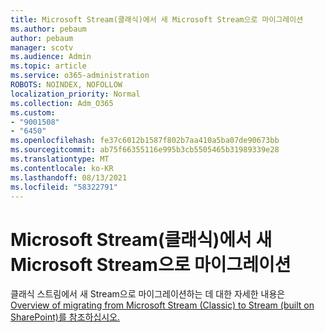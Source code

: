 ```yaml
---
title: Microsoft Stream(클래식)에서 새 Microsoft Stream으로 마이그레이션
ms.author: pebaum
author: pebaum
manager: scotv
ms.audience: Admin
ms.topic: article
ms.service: o365-administration
ROBOTS: NOINDEX, NOFOLLOW
localization_priority: Normal
ms.collection: Adm_O365
ms.custom:
- "9001508"
- "6450"
ms.openlocfilehash: fe37c6012b1587f802b7aa410a5ba07de90673bb
ms.sourcegitcommit: ab75f66355116e995b3cb5505465b31989339e28
ms.translationtype: MT
ms.contentlocale: ko-KR
ms.lasthandoff: 08/13/2021
ms.locfileid: "58322791"
---
```

# <a name="migrate-from-microsoft-stream-classic-to-the-new-microsoft-stream"></a>Microsoft Stream(클래식)에서 새 Microsoft Stream으로 마이그레이션

클래식 스트림에서 새 Stream으로 마이그레이션하는 데 대한 자세한 내용은 [Overview of migrating from Microsoft Stream (Classic) to Stream (built on SharePoint)를 참조하십시오.](https://docs.microsoft.com/stream/streamnew/stream-classic-to-new-migration-overview)